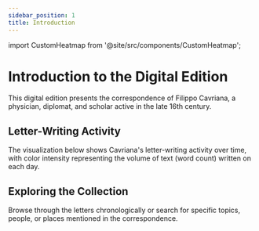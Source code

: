 ```yaml
---
sidebar_position: 1
title: Introduction
---
```


import CustomHeatmap from '@site/src/components/CustomHeatmap';

# Introduction to the Digital Edition

This digital edition presents the correspondence of Filippo Cavriana, a physician, diplomat, and scholar active in the late 16th century.

## Letter-Writing Activity

The visualization below shows Cavriana's letter-writing activity over time, with color intensity representing the volume of text (word count) written on each day.

<CustomHeatmap />

## Exploring the Collection

Browse through the letters chronologically or search for specific topics, people, or places mentioned in the correspondence.
